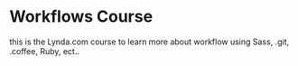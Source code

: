 # Workflows Course

this is the Lynda.com course to learn more about workflow using Sass, .git, .coffee, Ruby, ect..